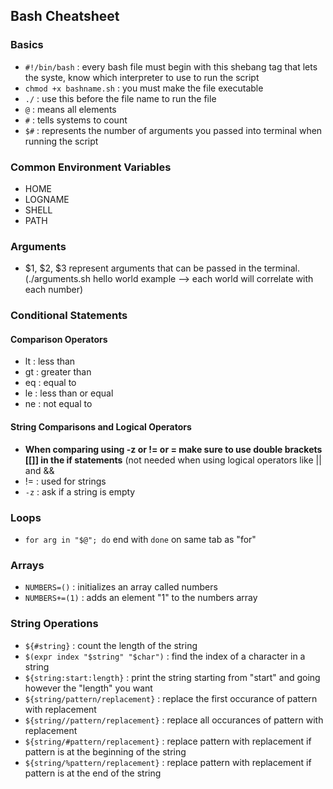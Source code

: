 ## Bash Cheatsheet
### Basics
  - `#!/bin/bash` : every bash file must begin with this shebang tag that lets the syste, know which interpreter to use to run the script
  - `chmod +x bashname.sh` : you must make the file executable
  - `./` : use this before the file name to run the file
  - `@` : means all elements
  - `#` : tells systems to count
  - `$#` : represents the number of arguments you passed into terminal when running the script

### Common Environment Variables
  - HOME
  - LOGNAME
  - SHELL
  - PATH

### Arguments
  - $1, $2, $3 represent arguments that can be passed in the terminal. (./arguments.sh hello world example --> each world will correlate with each number)

### Conditional Statements
  #### Comparison Operators
  - lt : less than
  - gt : greater than
  - eq : equal to
  - le : less than or equal
  - ne : not equal to
  #### String Comparisons and Logical Operators
  - **When comparing using -z or != or = make sure to use double brackets [[]] in the if statements** (not needed when using logical operators like || and &&
  - != : used for strings 
  - `-z` : ask if a string is empty

### Loops
  - `for arg in "$@"; do` end with `done` on same tab as "for"

### Arrays
  - `NUMBERS=()` : initializes an array called numbers
  - `NUMBERS+=(1)` : adds an element "1" to the numbers array

### String Operations
  - `${#string}` : count the length of the string
  - `$(expr index "$string" "$char")` : find the index of a character in a string
  - `${string:start:length}` : print the string starting from "start" and going however the "length" you want
  - `${string/pattern/replacement}` : replace the first occurance of pattern with replacement
  - `${string//pattern/replacement}` : replace all occurances of pattern with replacement
  - `${string/#pattern/replacement}` : replace pattern with replacement if pattern is at the beginning of the string
  - `${string/%pattern/replacement}` : replace pattern with replacement if pattern is at the end of the string
